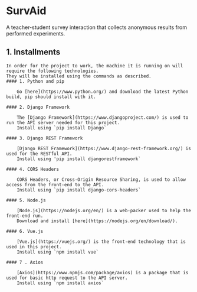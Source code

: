 # SurvAid
A teacher-student survey interaction that collects anonymous results from performed experiments.

## 1. Installments
	In order for the project to work, the machine it is running on will require the following technologies.
	They will be installed using the commands as described.
	#### 1. Python and pip
		
		Go [here](https://www.python.org/) and download the latest Python build, pip should install with it.

	#### 2. Django Framework

		The [Django Framework](https://www.djangoproject.com/) is used to run the API server needed for this project.
		Install using `pip install Django`
	
	#### 3. Django REST Framework
		
		[Django REST Framework](https://www.django-rest-framework.org/) is used for the RESTful API.
		Install using 'pip install djangorestframework`

	#### 4. CORS Headers
		
		CORS Headers, or Cross-Origin Resource Sharing, is used to allow access from the front-end to the API.
		Install using `pip install django-cors-headers`
	
	#### 5. Node.js
		
		[Node.js](https://nodejs.org/en/) is a web-packer used to help the front-end run.
		Download and install [here](https://nodejs.org/en/download/).
	
	#### 6. Vue.js

		[Vue.js](https://vuejs.org/) is the front-end technology that is used in this project.
		Install using `npm install vue`

	#### 7 . Axios
		
		[Axios](https://www.npmjs.com/package/axios) is a package that is used for basic http request to the API server.
		Install using `npm install axios`
 
